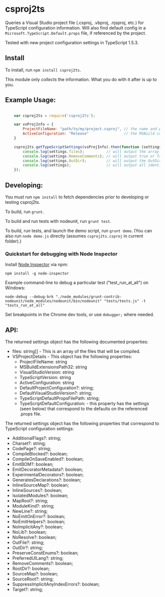 ﻿# csproj2ts

Queries a Visual Studio project file (.csproj, .vbproj, .njsproj, etc.) for TypeScript configuration information.  Will also find default config in a `Microsoft.TypeScript.Default.props` file, if referenced by the project.

Tested with new project configuration settings in TypeScript 1.5.3.

## Install

To install, run `npm install csproj2ts`.

This module only *collects* the information.  What you do with it after is up to you.

## Example Usage:
```javascript

    var csproj2ts = require('csproj2ts');

    var vsProjInfo = {
        ProjectFileName: "path/to/my/project.csproj", // the name and path to the project file
        ActiveConfiguration: "Release"                // the MSBuild config to query
    }

    csproj2ts.getTypeScriptSettings(vsProjInfo).then(function (settings) {
        console.log(settings.files);          // will output the array of files
        console.log(settings.RemoveComments); // will output true or false.
        console.log(settings.OutDir);         // will output the OutDir string or undefined.
        console.log(settings);                // will output all identified configuration.
    });

```

## Developing:

You must run `npm install` to fetch dependencies prior to developing or testing csproj2ts.

To build, run `grunt`.

To build and run tests with nodeunit, run `grunt test`.

To build, run tests, and launch the demo script, run `grunt demo`.  (You can also run `node demo.js` directly (assumes `csproj2ts.csproj` in current folder).)

### Quickstart for debugging with Node Inspector

Install [Node Inspector](https://github.com/node-inspector/node-inspector) via npm:

`npm install -g node-inspector`

Example command-line to debug a particular test ("test_run_at_all") on Windows:

`node-debug --debug-brk "./node_modules/grunt-contrib-nodeunit/node_modules/nodeunit/bin/nodeunit" "tests/tests.js" -t "tests_run_at_all"`

Set breakpoints in the Chrome dev tools, or use `debugger;` where needed.


## API:

The returned settings object has the following documented properties:

  * files: string[] - This is an array of the files that will be compiled.
  * VSProjectDetails - This object has the following properties:
    * ProjectFileName: string
    * MSBuildExtensionsPath32: string
    * VisualStudioVersion: string
    * TypeScriptVersion: string
    * ActiveConfiguration: string
    * DefaultProjectConfiguration?: string;
    * DefaultVisualStudioVersion?: string;
    * TypeScriptDefaultPropsFilePath: string;
    * TypeScriptDefaultConfiguration: - this property has the settings (seen below) that correspond to the defaults on the referenced .props file.


The returned settings object has the following properties that correspond to TypeScript configuration settings:

  * AdditionalFlags?: string;
  * Charset?: string;
  * CodePage?: string;
  * CompileBlocked?: boolean;
  * CompileOnSaveEnabled?: boolean;
  * EmitBOM?: boolean;
  * EmitDecoratorMetadata?: boolean;
  * ExperimentalDecorators?: boolean;
  * GeneratesDeclarations?: boolean;
  * InlineSourceMap?: boolean;
  * InlineSources?: boolean;
  * IsolatedModules?: boolean;
  * MapRoot?: string;
  * ModuleKind?: string;
  * NewLine?: string;
  * NoEmitOnError?: boolean;
  * NoEmitHelpers?: boolean;
  * NoImplicitAny?: boolean;
  * NoLib?: boolean;
  * NoResolve?: boolean;
  * OutFile?: string;
  * OutDir?: string;
  * PreserveConstEnums?: boolean;
  * PreferredUILang?: string;
  * RemoveComments?: boolean;
  * RootDir?: boolean;
  * SourceMap?: boolean;
  * SourceRoot?: string;
  * SuppressImplicitAnyIndexErrors?: boolean;
  * Target?: string;

